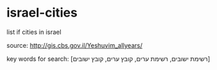 # israel-cities
list if cities in israel

source: http://gis.cbs.gov.il/Yeshuvim_allyears/

key words for search: [רשימת ישובים, רשימת ערים, קובץ ערים, קובץ ישובים]
